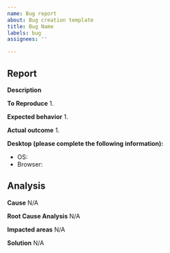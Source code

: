 ```yaml
---
name: Bug report
about: Bug creation template
title: Bug Name
labels: bug
assignees: ''

---
```


## Report

**Description**

**To Reproduce**
1. 

**Expected behavior**
1.

**Actual outcome**
1.

**Desktop (please complete the following information):**
 - OS: 
 - Browser:

## Analysis

**Cause**
N/A

**Root Cause Analysis**
N/A

**Impacted areas**
N/A

**Solution**
N/A
